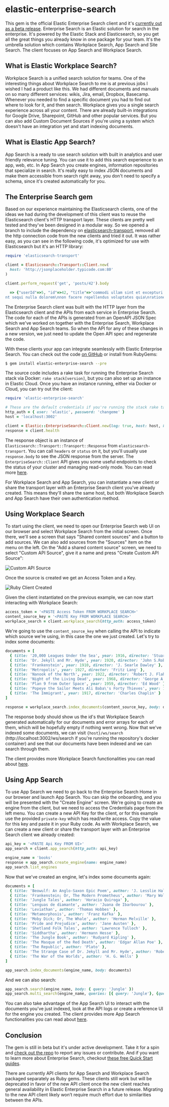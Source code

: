 # elastic-enterprise-search

This gem is the official Elastic Enterprise Search client and it's [currently out as a beta release](https://rubygems.org/gems/elastic-enterprise-search/versions/7.10.0.beta.1). Enterprise Search is an Elastic solution for search in the enterprise. It's powered by the Elastic Stack and Elasticsearch, so you get all the great things you already know in one package for your team. It's the umbrella solution which contains Workplace Search, App Search and Site Search. The client focuses on App Search and Workplace Search.

## What is Elastic Workplace Search?

Workplace Search is a unified search solution for teams. One of the interesting things about Workplace Search to me is at previous jobs I wished I had a product like this. We had different documents and manuals on so many different services: wikis, Jira, email, Dropbox, Basecamp. Whenever you needed to find a specific document you had to find out where to look for it, and then search. Workplace gives you a single search experience across all your content. There are already built-in integrations for Google Drive, Sharepoint, GitHub and other popular services. But you can also add Custom Document Sources if you're using a system which doesn't have an integration yet and start indexing documents.

## What is Elastic App Search?

App Search is a ready to use search solution with built in analytics and user friendly relevance tuning. You can use it to add this search experience to an app, web, etc. In App Search you create engines, information repositories that specialize in search. It's really easy to index JSON documents and make them accessible from search right away, you don't need to specify a schema, since it's created automatically for you.

## The Enterprise Search gem

Based on our experience maintaining the Elasticsearch clients, one of the ideas we had during the development of this client was to reuse the Elasticsearch client's HTTP transport layer. These clients are pretty well tested and they've been designed in a modular way. So we opened a branch to include the dependency on [elasticsearch-transport](https://github.com/elastic/elasticsearch-ruby/tree/master/elasticsearch-transport#elasticsearchtransport), removed all the http connection code from the new clients and tried it out. It was rather easy, as you can see in the following code, it's optimized for use with Elasticsearch but it's an HTTP library:

```ruby
require 'elasticsearch-transport'

client = Elasticsearch::Transport::Client.new(
  host: 'http://jsonplaceholder.typicode.com:80'
)

client.perform_request('get', 'posts/42').body

  => {"userId"=>5, "id"=>42, "title"=>"commodi ullam sint et excepturi error explicabo praesentium voluptas", "body"=>"odio fugit voluptatum ducimus earum autem est incidunt voluptatem\nodit reiciendis aliquam su
nt sequi nulla dolorem\nnon facere repellendus voluptates quia\nratione harum vitae ut"}
```

The Enterprise Search client was built with the HTTP layer from the Elasticsearch client and the APIs from each service in Enterprise Search. The code for each of the APIs is generated from an OpenAPI JSON Spec which we've worked on together with the Enterprise Search, Workplace Search and App Search teams. So when the API for any of these changes in a new version, we just need to update the Open API spec and regenerate the code.

With these clients your app can integrate seamlessly with Elastic Enterprise Search. You can check out the code [on GitHub](https://github.com/elastic/enterprise-search-ruby/) or install from RubyGems:

```bash
$ gem install elastic-enterprise-search --pre
```

The source code includes a rake task for running the Enterprise Search stack via Docker: `rake stack[version]`, but you can also set up an instance in Elastic Cloud. Once you have an instance running, either via Docker or Cloud, you can try out the client:

```ruby
require 'elastic-enterprise-search'

# These are the default credentials if you're running the stack rake task:
http_auth = { user: 'elastic', password: 'changeme' }
host = 'localhost:3002'

client = Elastic::EnterpriseSearch::Client.new(log: true, host: host, http_auth: http_auth)
response = client.health
```

The response object is an instance of `Elasticsearch::Transport::Transport::Response` from `elasticsearch-transport`. You can call  `headers` or `status` on it, but you'll usually use `response.body` to see the JSON response from the server. The `EnterpriseSearch::Client` API gives you some useful endpoints to check the status of your cluster and managing read-only mode. You can read more [here](https://github.com/elastic/enterprise-search-ruby#enterprise-search).

For Workplace Search and App Search, you can instantiate a new client or share the transport layer with an Enterprise Search client you've already created. This means they'll share the same host, but both Workplace Search and App Search have their own authentication method.

## Using Workplace Search

To start using the client, we need to open our Enterprise Search web UI on our browser and select Workplace Search from the initial screen. Once there, we'll see a screen that says "Shared content sources" and a button to add sources. We can also add sources from the "Sources" item on the menu on the left. On the "Add a shared content source" screen, we need to select "Custom API Source", give it a name and press "Create Custom API Source":

![Custom API Source](enterprise-search-01.png)

Once the source is created we get an Access Token and a Key.

![Ruby Client Created](enterprise-search-02.png)

Given the client instantiated on the previous example, we can now start interacting with Workplace Search:

```ruby
access_token = '<PASTE Access Token FROM WORKPLACE SEARCH>'
content_source_key = '<PASTE Key FROM WORKPLACE SEARCH>'
workplace_search = client.workplace_search(http_auth: access_token)
```

We're going to use the `content_source_key` when calling the API to indicate which source we're using, in this case the one we just created. Let's try to index some documents:

```ruby
documents = [
  { title: '20,000 Leagues Under the Sea', year: 1916, director: 'Stuart Paton' },
  { title: 'Dr. Jekyll and Mr. Hyde', year: 1920, director: 'John S.Robertson' },
  { title: 'Frankenstein', year: 1910, director: 'J. Searle Dawley' },
  { title: 'Metropolis', year: 1927, director: 'Fritz Lang' },
  { title: 'Nanook of the North', year: 1922, director: 'Robert J. Flaherty' },
  { title: 'Night of the Living Dead', year: 1968, director: 'George A. Romero' },
  { title: 'Plan 9 from Outer Space', year: 1959, director: 'Ed Wood' },
  { title: 'Popeye the Sailor Meets Ali Baba\'s Forty Thieves', year: 1937, director: 'Dave Fleischer' },
  { title: 'The Immigrant', year: 1917, director: 'Charles Chaplin' }
]

response = workplace_search.index_documents(content_source_key, body: documents)
```
The response body should show us the id's that Workplace Search generated automatically for our documents and error arrays for each of them, which will be hopefully empty if nothing went wrong. Now that we've indexed some documents, we can visit `{host}/ws/search` (http://localhost:3002/ws/search if you're running the repository's docker container) and see that our documents have been indexed and we can search through them.

The client provides more Workplace Search functionalities you can read about [here](https://github.com/elastic/enterprise-search-ruby#workplace-search).

## Using App Search

To use App Search we need to go back to the Enterprise Search Home in our browser and launch App Search. You can skip the onboarding, and you will be presented with the "Create Engine" screen. We're going to create an engine from the client, but we need to access the Credentials page from the left menu. You can create a new API Key for the client, or for this example use the provided `private-key` which has read/write access. Copy the value for this key and paste it in your Ruby code. As with Workplace Search, we can create a new client or share the transport layer with an Enterprise Search client we already created:

```ruby
api_key = '<PASTE Api Key FROM UI>'
app_search = client.app_search(http_auth: api_key)

engine_name = 'books'
response = app_search.create_engine(name: engine_name)
app_search.list_engines
```

Now that we've created an engine, let's index some documents again:

```ruby
documents = [
  { title: 'Beowulf: An Anglo-Saxon Epic Poem', author: 'J. Lesslie Hall' },
  { title: 'Frankenstein; Or, The Modern Prometheus', author: 'Mary Wollstonecraft Shelley' },
  { title: 'Jungle Tales', author: 'Horacio Quiroga' },
  { title: 'Lenguas de diamante', author: 'Juana de Ibarbourou' },
  { title: 'Leviathan', author: 'Thomas Hobbes' },
  { title: 'Metamorphosis', author: 'Franz Kafka' },
  { title: 'Moby Dick; Or, The Whale', author: 'Herman Melville' },
  { title: 'Pride and Prejudice', author: 'Jane Austen' },
  { title: 'Shetland Folk Tales', author: 'Lawrence Tulloch' },
  { title: 'Siddhartha', author: 'Hermann Hesse' },
  { title: 'The Jungle Book', author: 'Rudyard Kipling' },
  { title: 'The Masque of the Red Death', author: 'Edgar Allan Poe' },
  { title: 'The Republic', author: 'Plato' },
  { title: 'The Strange Case of Dr. Jekyll and Mr. Hyde', author: 'Robert Louis Stevenson' },
  { title: 'The War of the Worlds', author: 'H. G. Wells' }
]

app_search.index_documents(engine_name, body: documents)
```

And we can also search:

```ruby
app_search.search(engine_name, body: { query: 'Jungle' })
app_search.multi_search(engine_name, queries: [{ query: 'Jungle'}, {query: 'Herman' }])
```

You can also take advantage of the App Search UI to interact with the documents you've just indexed, look at the API logs or create a reference UI for the engine you created. The client provides more App Search functionalities you can read about [here](https://github.com/elastic/enterprise-search-ruby#app-search).

## Conclusion

The gem is still in beta but it's under active development. Take it for a spin and [check out the repo](https://github.com/elastic/enterprise-search-ruby) to report any issues or contribute. And if you want to learn more about Enterprise Search, checkout [these free Quick Start guides](ela.st/getting-started-enterprise).

There are currently API clients for App Search and Workplace Search packaged separately as Ruby gems. These clients still work but will be deprecated in favor of the new API client once the new client reaches general availability in Elastic Enterprise Search in a future release. Migrating to the new API client likely won’t require much effort due to similarities between the APIs. 
